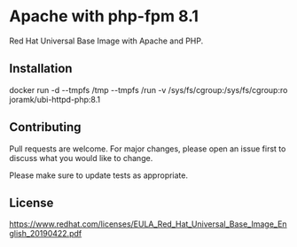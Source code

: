 # Apache with php-fpm 8.1

Red Hat Universal Base Image with Apache and PHP.

## Installation

docker run -d --tmpfs /tmp --tmpfs /run -v /sys/fs/cgroup:/sys/fs/cgroup:ro joramk/ubi-httpd-php:8.1

## Contributing
Pull requests are welcome. For major changes, please open an issue first to discuss what you would like to change.

Please make sure to update tests as appropriate.

## License
https://www.redhat.com/licenses/EULA_Red_Hat_Universal_Base_Image_English_20190422.pdf
